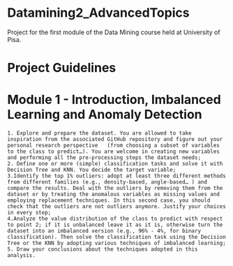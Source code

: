 # Datamining2_AdvancedTopics
Project for the first module of the Data Mining course held at University of Pisa.

# Project Guidelines
# Module 1 - Introduction, Imbalanced Learning and Anomaly Detection
    1. Explore and prepare the dataset. You are allowed to take inspiration from the associated GitHub repository and figure out your personal research perspective   (from choosing a subset of variables to the class to predict…). You are welcome in creating new variables and performing all the pre-processing steps the dataset needs;
    2. Define one or more (simple) classification tasks and solve it with Decision Tree and KNN. You decide the target variable;
    3.Identify the top 1% outliers: adopt at least three different methods from different families (e.g., density-based, angle-based… ) and compare the results. Deal with the outliers by removing them from the dataset or by treating the anomalous variables as missing values and employing replacement techniques. In this second case, you should check that the outliers are not outliers anymore. Justify your choices in every step;
    4.Analyze the value distribution of the class to predict with respect to point 2; if it is unbalanced leave it as it is, otherwise turn the dataset into an imbalanced version (e.g., 96% - 4%, for binary classification). Then solve the classification task using the Decision Tree or the KNN by adopting various techniques of imbalanced learning;
    5. Draw your conclusions about the techniques adopted in this analysis.
